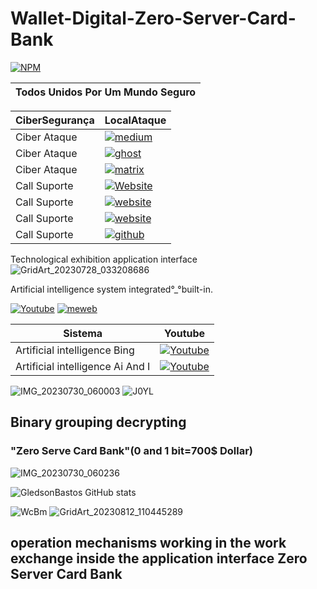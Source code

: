 # Wallet-Digital-Zero-Server-Card-Bank
[![NPM](https://img.shields.io/npm/l/react)](https://github.com/GledsonBastos/Zero-Server-Card-Bank-/blob/61fe2ad49374ccc58ebc32cad8e3c71ba4eb04d3/LICENSE)

|Todos Unidos Por Um Mundo Seguro|
|--|

  | CiberSegurança |LocalAtaque |
|--|--|
|Ciber Ataque|[![medium](https://img.shields.io/badge/Medium-12100E?style=for-the-badge&logo=medium&logoColor=white)](https://cybermap.kaspersky.com/)
|Ciber Ataque |[![ghost](https://img.shields.io/badge/Ghost-000?style=for-the-badge&logo=ghost&logoColor=yellow)](https://attackmap.sonicwall.com/live-attack-map/)
|Ciber Ataque|[![matrix](https://img.shields.io/badge/matrix-000000?style=for-the-badge&logo=Matrix&logoColor=white)](https://threatmap.fortiguard.com/)
|Call Suporte|[![Website](https://img.shields.io/website-up-down-green-red/http/monip.org.svg)](https://www.fbi.gov/)
|Call Suporte|[![website](https://img.shields.io/website-center-down-red-red/http/cv.lbesson.qc.to.svg)](https://www.nsa.gov/)
|Call Suporte|[![website](https://img.shields.io/website-down-down-blue-red/http/cv.lbesson.qc.to.svg)](https://www.cia.gov/)
|Call Suporte|[![github](https://img.shields.io/badge/GitHub-100000?style=for-the-badge&logo=github&logoColor=white)](https://github.com/security)

Technological exhibition application interface
![GridArt_20230728_033208686](https://github.com/GledsonBastos/Wallet-Digital-Zero-Server-Card-Bank/assets/62495617/4f8e39ee-66a8-41bd-a2b3-7fb55b698888)

Artificial intelligence system integrated°_°built-in.

[![Youtube](https://img.shields.io/badge/YouTube-FF0000?style=for-the-badge&logo=youtube&logoColor=white)](https://m.youtube.com/watch?v=tsdyjGJOCWc&t=10s)     [![meweb](https://img.shields.io/badge/website-000000?style=for-the-badge&logo=About.me&logoColor=white)](https://sites.google.com/view/synchronizeservidorzero/)

| Sistema | Youtube |
|--|--|
|Artificial intelligence Bing|[![Youtube](https://img.shields.io/badge/YouTube-FF0000?style=for-the-badge&logo=youtube&logoColor=white)](https://youtu.be/-bkE17GYhng)|
|Artificial intelligence Ai And I|[![Youtube](https://img.shields.io/badge/YouTube-FF0000?style=for-the-badge&logo=youtube&logoColor=white)](https://youtu.be/sAutLbELR0g)|

![IMG_20230730_060003](https://github.com/GledsonBastos/Wallet-Digital-Zero-Server-Card-Bank/assets/62495617/efb5e732-da69-41c8-b2f9-bbdac7957e9c)
![J0YL](https://github.com/GledsonBastos/Wallet-Digital-Zero-Server-Card-Bank/assets/62495617/f33498c8-e216-4390-825a-8665d535c5c9)
## Binary grouping decrypting 
### "Zero Serve Card Bank"(0 and 1 bit=700$ Dollar)
![IMG_20230730_060236](https://github.com/GledsonBastos/Wallet-Digital-Zero-Server-Card-Bank/assets/62495617/66de9a31-3419-407d-8759-b7dceff3dc87)

![GledsonBastos GitHub stats](https://github-readme-stats.vercel.app/api?username=GledsonBastos&show_icons=true&theme=merko)

![WcBm](https://github.com/GledsonBastos/Wallet-Digital-Zero-Server-Card-Bank/assets/62495617/4d4470fb-9e18-4626-99ee-a06d0c438a47)
![GridArt_20230812_110445289](https://github.com/GledsonBastos/Wallet-Digital-Zero-Server-Card-Bank/assets/62495617/843c56c4-0353-4c34-a79c-acbe82a5f16e)
## operation mechanisms working in the work exchange inside the application interface Zero Server Card Bank 



